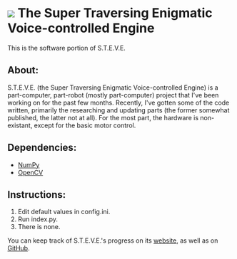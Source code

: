 [![][STEVEImg]][website]
The Super Traversing Enigmatic Voice-controlled Engine
======================================================

This is the software portion of S.T.E.V.E.

About:
------
S.T.E.V.E. (the Super Traversing Enigmatic Voice-controlled Engine) is a part-computer, part-robot (mostly part-computer) project
that I've been working on for the past few months. Recently, I've gotten some of the code written, primarily the researching and
updating parts (the former somewhat published, the latter not at all). For the most part, the hardware is non-existant, except for
the basic motor control.

Dependencies:
-------------
* [NumPy](http://numpy.scipy.org)
* [OpenCV](http://sourceforge.net/projects/opencvlibrary)

Instructions:
-------------
1. Edit default values in config.ini.
2. Run index.py.
3. There is none.

You can keep track of S.T.E.V.E.'s progress on its [website], as well as on [GitHub].

[STEVEImg]: http://stevebyspp.com/img/steve2.png
[GitHub]: https://github.com/loremipsumdolor/S.T.E.V.E.
[website]: http://stevebyspp.com